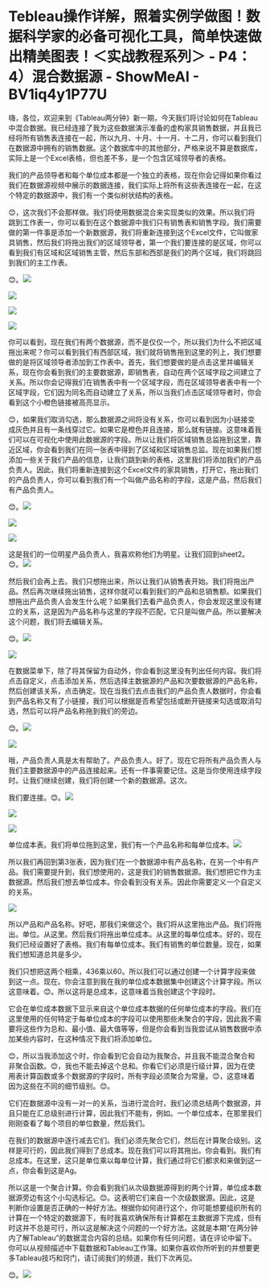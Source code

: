 # Tebleau操作详解，照着实例学做图！数据科学家的必备可视化工具，简单快速做出精美图表！＜实战教程系列＞ - P4：4）混合数据源 - ShowMeAI - BV1iq4y1P77U

嗨，各位，欢迎来到《Tableau两分钟》新一期，今天我们将讨论如何在Tableau中混合数据。我已经连接了我为这些数据演示准备的虚构家具销售数据，并且我已经将所有销售表连接在一起，所以九月、十月、十一月、十二月，你可以看到我们在数据源中拥有的销售数据。这个数据库中的其他部分，严格来说不算是数据库，实际上是一个Excel表格，但也差不多，是一个包含区域领导者的表格。

我们的产品领导者和每个单位成本都是一个独立的表格，现在你会记得如果你看过我们在数据源视频中展示的数据连接，我们实际上将所有这些表连接在一起，在这个特定的数据源中，我们有一个类似树状结构的表格。

😊，这次我们不会那样做。我们将使用数据混合来实现类似的效果。所以我们将跳到工作表一，你可以看到在这个数据源中我们只有销售表和销售字段。我们需要做的第一件事是添加一个新数据源，我们将重新连接到这个Excel文件，它叫做家具销售，然后我们将拖出我们的区域领导者，第一个我们要连接的是区域，你可以看到我们有区域和区域销售主管，然后东部和西部是我们的两个区域，我们将跳回到我们的主工作表。

😊。![](img/c26f286988d064f338838c944f67e4e9_1.png)

![](img/c26f286988d064f338838c944f67e4e9_2.png)

![](img/c26f286988d064f338838c944f67e4e9_3.png)

![](img/c26f286988d064f338838c944f67e4e9_4.png)

你可以看到，现在我们有两个数据源，而不是仅仅一个，所以我们为什么不把区域拖出来呢？你可以看到我们有西部区域，我们就将销售拖到这里的列上，我们想要做的是将区域领导者添加到工作表中。首先，我们想要做的是点击这里并编辑关系，现在你会看到我们的主要数据源，即销售表，自动在两个区域字段之间建立了关系。所以你会记得我们在销售表中有一个区域字段，而在区域领导者表中有一个区域字段，它们因为同名而自动建立了关系，所以当我们点击区域领导者时，你会看到这个小橙色链接被高亮显示。

😊，如果我们取消勾选，那么数据源之间将没有关系，你可以看到因为小链接变成灰色并且有一条线穿过它。如果它是橙色并且连接，那么就有链接。这意味着我们可以在可视化中使用此数据源的字段。所以让我们将区域销售总监拖到这里，靠近区域，你会看到我们在同一张表中得到了区域和区域销售总监。现在如果我们想添加一些关于我们产品的信息，让我们跳到新的表格，这里我们将添加我们的产品负责人。因此，我们将重新连接到这个Excel文件的家具销售，打开它，拖出我们的产品负责人，你可以看到我们有一个叫做产品名称的字段，这是产品，然后我们有产品负责人。

😊。![](img/c26f286988d064f338838c944f67e4e9_6.png)

![](img/c26f286988d064f338838c944f67e4e9_7.png)

![](img/c26f286988d064f338838c944f67e4e9_8.png)

这是我们的一位明星产品负责人，我喜欢称他们为明星。让我们回到sheet2。😊。![](img/c26f286988d064f338838c944f67e4e9_10.png)

然后我们会再上去。我们只想拖出来，所以让我们从销售表开始。我们将拖出产品。然后再次继续拖出销售，这样你就可以看到我们的产品和总销售额。如果我们想拖出产品负责人会发生什么呢？如果我们去看产品负责人，你会发现这里没有建立的关系，这是因为产品名称与这里的字段不匹配，它只是叫做产品。所以要解决这个问题，我们将去编辑关系。

😊。![](img/c26f286988d064f338838c944f67e4e9_12.png)

![](img/c26f286988d064f338838c944f67e4e9_13.png)

在数据菜单下，除了将其保留为自动外，你会看到这里没有列出任何内容。我们将点击自定义，点击添加关系，然后选择主数据源的产品和次要数据源的产品名称，然后创建该关系，点击确定。现在当我们去点击我们的产品负责人数据时，你会看到产品名称又有了小链接，我们可以根据是否希望包括或断开链接来勾选或取消勾选，然后可以将产品名称拖到我们的旁边。

😊。![](img/c26f286988d064f338838c944f67e4e9_15.png)

![](img/c26f286988d064f338838c944f67e4e9_16.png)

哦，产品负责人真是太有帮助了。产品负责人。好了。现在它将所有产品负责人与我们主要数据源中的产品连接起来。还有一件事需要记住。这是当你使用连续字段时。让我们继续创建，我们将创建一个新的数据源。这次。

我们要连接。😊。![](img/c26f286988d064f338838c944f67e4e9_18.png)

![](img/c26f286988d064f338838c944f67e4e9_19.png)

![](img/c26f286988d064f338838c944f67e4e9_20.png)

单位成本表。我们将单位拖到这里，我们有一个产品名称和每单位成本。![](img/c26f286988d064f338838c944f67e4e9_22.png)

所以我们再回到第3张表，因为我们在一个数据源中有产品名称，在另一个中有产品。我们需要提升到，我们想使用的，这是我们的销售数据源。我们想把它作为主数据源。然后我们想去单位成本。你会看到没有关系。因此你需要定义一个自定义的关系。

![](img/c26f286988d064f338838c944f67e4e9_24.png)

所以产品和产品名称。好吧，那我们来做这个。我们将从这里拖出产品。我们将拖出。单位。从这里。然后我们将拖出单位成本。从这里的每单位成本。好的，现在我们已经设置好了表格。我们有每单位成本。我们有销售的单位数量。现在，如果我们想知道总共是多少。

我们只想把这两个相乘，436乘以60。所以我们可以通过创建一个计算字段来做到这一点。现在。你会注意到我在我的单位成本数据集中创建这个计算字段。所以这意味着。😊。所以这将是总成本，这意味着当我创建这个字段时。

它会在单位成本数据下显示来自这个单位成本数据的任何单位成本的字段。我们在这里使用的任何特定于每单位成本的字段可以使用那些未聚合的字段，因此我不需要将这些作为总和、最小值、最大值等等，但是你会看到当我尝试从销售数据中添加某些内容时，在这种情况下我们将添加单位。

😊，所以当我添加这个时，你会看到它会自动为我聚合。并且我不能混合聚合和非聚合函数。😊，我也不能去掉这个总和。你看它们必须是行级计算，因为在使用表计算函数或多个数据源的字段时，所有字段必须聚合为常量。😊，这意味着因为这些在不同的细节级别。😊。

它们在数据源中没有一对一的关系，当进行混合时，我们必须总结两个数据源，并且只能在汇总级别进行计算，因此我们不能有，例如。一个单位成本，在那里我们刚刚查看了每个项目的单位数量，然后我们。

在我们的数据源中逐行减去它们。我们必须先聚合它们，然后在计算聚合级别。这样是可行的，因此我们得到了总成本。现在我们可以将其拖出。你会看到。我们有总成本。在这里，这只是单位乘以每单位计算，我们通过将它们都求和来做到这一点，你会看到这是Ag。

所以这是一个聚合计算。你会看到我们从次级数据源得到的两个计算，单位成本数据源旁边有这个小勾选标记。😊。这表明它们来自一个次级数据源。因此，这是判断你设置是否正确的一种好方法。根据你如何进行这个，你可能想要组织所有的计算在一个特定的数据源下，有时我喜欢确保所有计算都在主数据源下完成，但有时这并不总是可行，所以这是解决这个问题的一个好方法。这就是本期“在两分钟内了解Tableau”的数据混合内容的总结。如果你有任何问题，请在评论中留下。你可以从视频描述中下载数据和Tableau工作簿。如果你喜欢你所听到的并想要更多Tableau技巧和窍门，请订阅我们的频道，我们下次再见。

😊。![](img/c26f286988d064f338838c944f67e4e9_26.png)
